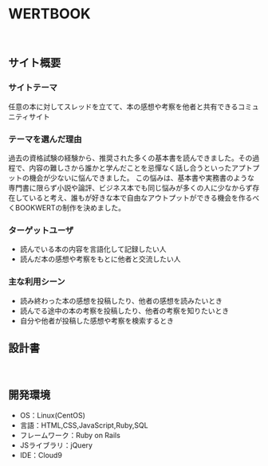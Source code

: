 # WERTBOOK
​
## サイト概要
### サイトテーマ
任意の本に対してスレッドを立てて、本の感想や考察を他者と共有できるコミュニティサイト
​
### テーマを選んだ理由
過去の資格試験の経験から、推奨された多くの基本書を読んできました。その過程で、内容の難しさから誰かと学んだことを忌憚なく話し合うといったアプトプットの機会が少ないに悩んできました。
この悩みは、基本書や実務書のような専門書に限らず小説や論評、ビジネス本でも同じ悩みが多くの人に少なからず存在していると考え、誰もが好きな本で自由なアウトプットができる機会を作るべくBOOKWERTの制作を決めました。

### ターゲットユーザ
- 読んでいる本の内容を言語化して記録したい人
- 読んだ本の感想や考察をもとに他者と交流したい人
​
### 主な利用シーン
- 読み終わった本の感想を投稿したり、他者の感想を読みたいとき
- 読んでる途中の本の考察を投稿したり、他者の考察を知りたいとき
- 自分や他者が投稿した感想や考察を検索するとき
​
## 設計書
<!--テーマを設定・提出する時点では不要です-->
​
## 開発環境
- OS：Linux(CentOS)
- 言語：HTML,CSS,JavaScript,Ruby,SQL
- フレームワーク：Ruby on Rails
- JSライブラリ：jQuery
- IDE：Cloud9
​